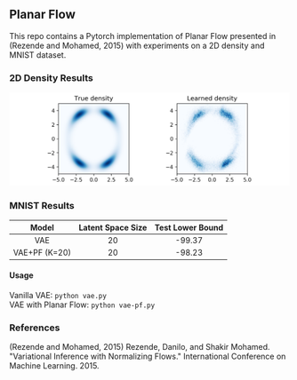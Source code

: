 ## Planar Flow

This repo contains a Pytorch implementation of Planar Flow presented in (Rezende and Mohamed, 2015) with experiments on a 2D density and MNIST dataset.

### 2D Density Results

![](assets/2ddensity.png)

### MNIST Results

| Model | Latent Space Size | Test Lower Bound |
:-------------------------:|:-------------------------:|:-------------------------:
VAE |  20 | -99.37 
VAE+PF (K=20) |  20 | -98.23

#### Usage

Vanilla VAE: `python vae.py`    
VAE with Planar Flow: `python vae-pf.py`


### References
(Rezende and Mohamed, 2015) Rezende, Danilo, and Shakir Mohamed. "Variational Inference with Normalizing Flows." International Conference on Machine Learning. 2015.
